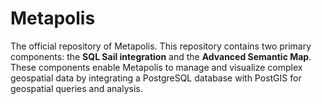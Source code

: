 # Metapolis

The official repository of Metapolis. This repository contains two primary components: the **SQL Sail integration** and the **Advanced Semantic Map**. These components enable Metapolis to manage and visualize complex geospatial data by integrating a PostgreSQL database with PostGIS for geospatial queries and analysis.

